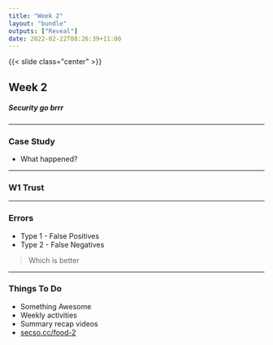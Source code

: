```yaml
---
title: "Week 2"
layout: "bundle"
outputs: ["Reveal"]
date: 2022-02-22T08:26:39+11:00
---
```


{{< slide class="center" >}}

## Week 2

##### Security go brrr

---

### Case Study


* What happened?


---

### W1 Trust

---

### Errors

* Type 1 - False Positives
* Type 2 - False Negatives

> Which is better


---

### Things To Do

* Something Awesome
* Weekly activities
* Summary recap videos
* [secso.cc/food-2](https://secso.cc/food-2)

